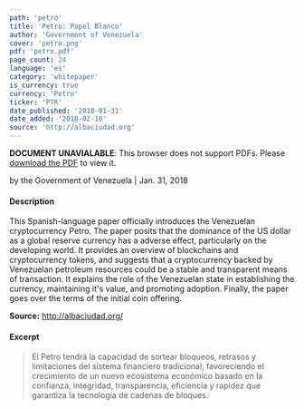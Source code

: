 ```yaml
---
path: 'petro'
title: 'Petro: Papel Blanco'
author: 'Government of Venezuela'
cover: 'petro.png'
pdf: 'petro.pdf'
page_count: 24
language: 'es'
category: 'whitepaper'
is_currency: true
currency: 'Petro'
ticker: 'PTR'
date_published: '2018-01-31'
date_added: '2018-02-10'
source: 'http://albaciudad.org'
---
```


<object class="pdf_embed" data="/assets/pdf/petro.pdf" type="application/pdf" width="100%" height="100%">
   <p><b>DOCUMENT UNAVIALABLE</b>: This browser does not support PDFs. Please <a href="/assets/pdf/petro.pdf">download the PDF</a> to view it.</p>
</object>

by the Government of Venezuela | Jan. 31, 2018

#### Description
This Spanish-language paper officially introduces the Venezuelan cryptocurrency Petro. The paper posits that the dominance of the US dollar as a global reserve currency has a adverse effect, particularly on the developing world. It provides an overview of blockchains and cryptocurrency tokens, and suggests that a cryptocurrency backed by Venezuelan petroleum resources could be a stable and transparent means of transaction. It explains the role of the Venezuelan state in establishing the currency, maintaining it's value, and promoting adoption. Finally, the paper goes over the terms of the initial coin offering.

**Source:** http://albaciudad.org/

#### Excerpt
> El Petro tendrá la capacidad de sortear bloqueos, retrasos y limitaciones del sistema financiero tradicional, favoreciendo el crecimiento de un nuevo ecosistema económico basado en la confianza, integridad, transparencia, eficiencia y rapidez que garantiza la tecnología de cadenas de bloques.
